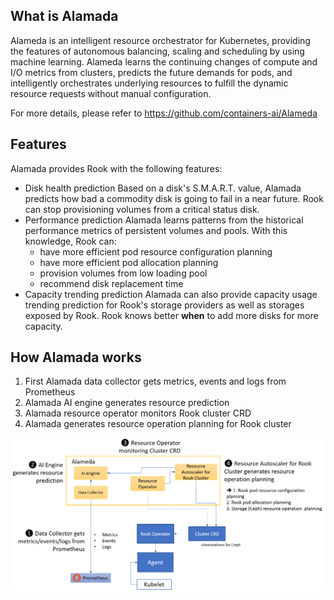 ## What is Alamada

Alameda is an intelligent resource orchestrator for Kubernetes, providing the features of autonomous balancing, scaling and scheduling by using machine learning. Alameda learns the continuing changes of compute and I/O metrics from clusters, predicts the future demands for pods, and intelligently orchestrates underlying resources to fulfill the dynamic resource requests without manual configuration.

For more details, please refer to https://github.com/containers-ai/Alameda

## Features

Alamada provides Rook with the following features:

- Disk health prediction
    Based on a disk's S.M.A.R.T. value, Alamada predicts how bad a commodity disk is going to fail in a near future. Rook can stop provisioning volumes from a critical status disk.
- Performance prediction
    Alamada learns patterns from the historical performance metrics of persistent volumes and pools. With this knowledge, Rook can:
    - have more efficient pod resource configuration planning
    - have more efficient pod allocation planning
    - provision volumes from low loading pool
    - recommend disk replacement time
- Capacity trending prediction
    Alamada can also provide capacity usage trending prediction for Rook's storage providers as well as storages exposed by Rook. Rook knows better **when** to add more disks for more capacity.

## How Alamada works

1. First Alamada data collector gets metrics, events and logs from Prometheus
2. Alamada AI engine generates resource prediction
3. Alamada resource operator monitors Rook cluster CRD
4. Alamada generates resource operation planning for Rook cluster

![work_flow](./alamada_work_with_rook.png)

